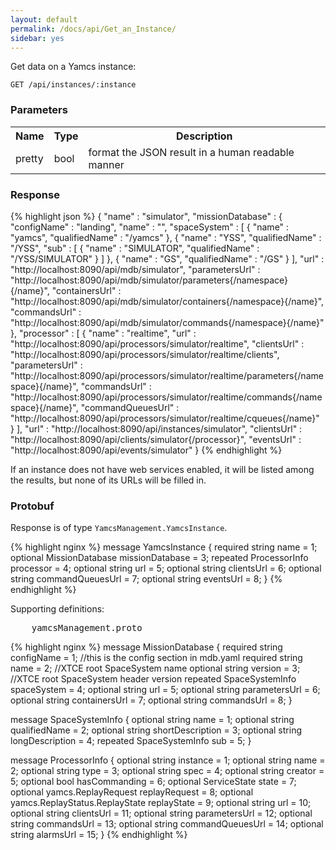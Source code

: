 ```yaml
---
layout: default
permalink: /docs/api/Get_an_Instance/
sidebar: yes
---
```


Get data on a Yamcs instance:

    GET /api/instances/:instance


### Parameters

<table class="inline">
    <tr>
        <th>Name</th>
        <th>Type</th>
        <th>Description</th>
    </tr>
    <tr>
        <td class="code">pretty</td>
        <td class="code">bool</td>
        <td>format the JSON result in a human readable manner</td>
    </tr>
</table>

### Response

{% highlight json %}
{
  "name" : "simulator",
  "missionDatabase" : {
    "configName" : "landing",
    "name" : "",
    "spaceSystem" : [ {
      "name" : "yamcs",
      "qualifiedName" : "/yamcs"
    }, {
      "name" : "YSS",
      "qualifiedName" : "/YSS",
      "sub" : [ {
        "name" : "SIMULATOR",
        "qualifiedName" : "/YSS/SIMULATOR"
      } ]
    }, {
      "name" : "GS",
      "qualifiedName" : "/GS"
    } ],
    "url" : "http://localhost:8090/api/mdb/simulator",
    "parametersUrl" : "http://localhost:8090/api/mdb/simulator/parameters{/namespace}{/name}",
    "containersUrl" : "http://localhost:8090/api/mdb/simulator/containers{/namespace}{/name}",
    "commandsUrl" : "http://localhost:8090/api/mdb/simulator/commands{/namespace}{/name}"
  },
  "processor" : [ {
    "name" : "realtime",
    "url" : "http://localhost:8090/api/processors/simulator/realtime",
    "clientsUrl" : "http://localhost:8090/api/processors/simulator/realtime/clients",
    "parametersUrl" : "http://localhost:8090/api/processors/simulator/realtime/parameters{/namespace}{/name}",
    "commandsUrl" : "http://localhost:8090/api/processors/simulator/realtime/commands{/namespace}{/name}",
    "commandQueuesUrl" : "http://localhost:8090/api/processors/simulator/realtime/cqueues{/name}"
  } ],
  "url" : "http://localhost:8090/api/instances/simulator",
  "clientsUrl" : "http://localhost:8090/api/clients/simulator{/processor}",
  "eventsUrl" : "http://localhost:8090/api/events/simulator"
}
{% endhighlight %}

If an instance does not have web services enabled, it will be listed among the results, but none of its URLs will be filled in.

### Protobuf

Response is of type `YamcsManagement.YamcsInstance`.

{% highlight nginx %}
message YamcsInstance {
  required string name = 1;
  optional MissionDatabase missionDatabase = 3;
  repeated ProcessorInfo processor = 4;
  optional string url = 5;
  optional string clientsUrl = 6;
  optional string commandQueuesUrl = 7;
  optional string eventsUrl = 8;
}
{% endhighlight %}

Supporting definitions:

<pre class="header">
    yamcsManagement.proto
</pre>

{% highlight nginx %}
message MissionDatabase {
  required string configName = 1; //this is the config section in mdb.yaml
  required string name = 2; //XTCE root SpaceSystem name
  optional string version = 3; //XTCE root SpaceSystem header version
  repeated SpaceSystemInfo spaceSystem = 4;
  optional string url = 5;
  optional string parametersUrl = 6;
  optional string containersUrl = 7;
  optional string commandsUrl = 8;
}

message SpaceSystemInfo {
  optional string name = 1;
  optional string qualifiedName = 2;
  optional string shortDescription = 3;
  optional string longDescription = 4;
  repeated SpaceSystemInfo sub = 5;
}

message ProcessorInfo {
  optional string instance = 1;
  optional string name = 2;
  optional string type = 3;
  optional string spec = 4;
  optional string creator = 5;
  optional bool hasCommanding = 6;
  optional ServiceState state = 7;
  optional yamcs.ReplayRequest replayRequest = 8;
  optional yamcs.ReplayStatus.ReplayState replayState = 9;
  optional string url = 10;
  optional string clientsUrl = 11;
  optional string parametersUrl = 12;
  optional string commandsUrl = 13;
  optional string commandQueuesUrl = 14;
  optional string alarmsUrl = 15;
}
{% endhighlight %}
